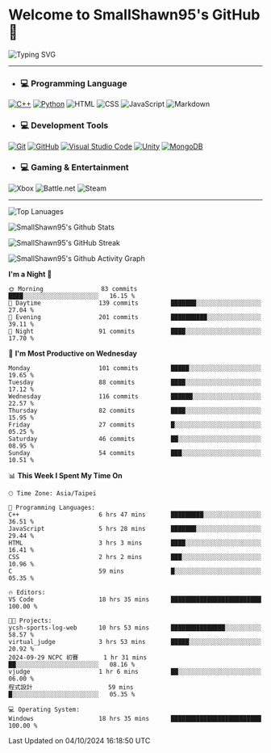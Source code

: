 # Welcome to SmallShawn95's GitHub 👋

![Typing SVG](https://readme-typing-svg.demolab.com/?lines=print("Hello,+world");cout+>>+"Hello,+world!";console.log("Hello,+world!")&center=true&vCenter=true&size=22&random=true)

***
<!-- https://shields.io/, https://simpleicons.org/ -->
* ### 💻 Programming Language
[![C++](https://img.shields.io/badge/-C++-00599C?style=flat-square&logo=cplusplus)](https://cplusplus.com/)
[![Python](https://img.shields.io/badge/-Python-3776AB?style=flat-square&logo=python&logoColor=white)](https://www.python.org/)
![HTML](https://img.shields.io/badge/-HTML-E34F26?style=flat-square&logo=html5&logoColor=white)
![CSS](https://img.shields.io/badge/-CSS-1572B6?style=flat-square&logo=css3)
![JavaScript](https://img.shields.io/badge/-JavaScript-F7DF1E?style=flat-square&logo=javascript&logoColor=white)
![Markdown](https://img.shields.io/badge/-Markdown-000000?style=flat-square&logo=markdown)
* ### 💻 Development Tools
[![Git](https://img.shields.io/badge/-Git-f05032?style=flat-square&logo=git&logoColor=white)](https://git-scm.com/)
[![GitHub](https://img.shields.io/badge/-GitHub-181717?style=flat-square&logo=github)](https://github.com/)
[![Visual Studio Code](https://img.shields.io/badge/-Visual%20Studio%20Code-007ACC?style=flat-square&logo=visualstudiocode)](https://code.visualstudio.com/)
[![Unity](https://img.shields.io/badge/-Unity-000000?style=flat-square&logo=unity)](https://unity.com/)
[![MongoDB](https://img.shields.io/badge/-MongoDB-47A248?style=flat-square&logo=mongodb&logoColor=white)](https://www.mongodb.com/)
* ### 💻 Gaming & Entertainment
![Xbox](https://img.shields.io/badge/-Xbox-107C10?style=flat-square&logo=xbox)
![Battle.net](https://img.shields.io/badge/-Battle.net-4381C3?style=flat-square&logo=battledotnet&logoColor=white)
![Steam](https://img.shields.io/badge/-Steam-000000?style=flat-square&logo=steam)
***

<!-- ![GitHub User's Stars](https://img.shields.io/github/stars/smallshawn95?color=orange&label=Stars&labelColor=yellow) -->
<!-- ![GitHub Followers](https://img.shields.io/github/followers/smallshawn95?color=orange&label=Followers&labelColor=FFDBAC) -->

![Top Lanuages](https://github-readme-stats.vercel.app/api/top-langs/?username=smallshawn95&theme=holi&layout=donut&size_weight=0.5&count_weight=0.5&exclude_repo=smallshawn95.github.io)

![SmallShawn95's Github Stats](https://github-readme-stats.vercel.app/api?username=smallshawn95&theme=holi&show_icons=true&rank_icon=github)

![SmallShawn95's GitHub Streak](https://streak-stats.demolab.com/?user=smallshawn95&theme=holi-theme&date_format=M%20j%5B%2C%20Y%5D)

![SmallShawn95's Github Activity Graph](https://github-readme-activity-graph.vercel.app/graph?username=smallshawn95&theme=tokyo-night)

<!-- ![SmallShawn95's WakaTime Stats](https://github-readme-stats.vercel.app/api/wakatime?username=smallshawn95) -->
<!-- ![Repositorie Card](https://github-readme-stats.vercel.app/api/pin/?username=smallshawn95&repo=Python-Discord-Bot-Course&theme=holi) -->
<!-- ![Repositorie Card](https://github-readme-stats.vercel.app/api/pin/?username=smallshawn95&repo=ZeroJudge-Code&theme=holi) -->

<!--START_SECTION:waka-->
**I'm a Night 🦉** 

```text
🌞 Morning                83 commits          ████░░░░░░░░░░░░░░░░░░░░░   16.15 % 
🌆 Daytime                139 commits         ███████░░░░░░░░░░░░░░░░░░   27.04 % 
🌃 Evening                201 commits         ██████████░░░░░░░░░░░░░░░   39.11 % 
🌙 Night                  91 commits          ████░░░░░░░░░░░░░░░░░░░░░   17.70 % 
```
📅 **I'm Most Productive on Wednesday** 

```text
Monday                   101 commits         █████░░░░░░░░░░░░░░░░░░░░   19.65 % 
Tuesday                  88 commits          ████░░░░░░░░░░░░░░░░░░░░░   17.12 % 
Wednesday                116 commits         ██████░░░░░░░░░░░░░░░░░░░   22.57 % 
Thursday                 82 commits          ████░░░░░░░░░░░░░░░░░░░░░   15.95 % 
Friday                   27 commits          █░░░░░░░░░░░░░░░░░░░░░░░░   05.25 % 
Saturday                 46 commits          ██░░░░░░░░░░░░░░░░░░░░░░░   08.95 % 
Sunday                   54 commits          ███░░░░░░░░░░░░░░░░░░░░░░   10.51 % 
```


📊 **This Week I Spent My Time On** 

```text
🕑︎ Time Zone: Asia/Taipei

💬 Programming Languages: 
C++                      6 hrs 47 mins       █████████░░░░░░░░░░░░░░░░   36.51 % 
JavaScript               5 hrs 28 mins       ███████░░░░░░░░░░░░░░░░░░   29.44 % 
HTML                     3 hrs 3 mins        ████░░░░░░░░░░░░░░░░░░░░░   16.41 % 
CSS                      2 hrs 2 mins        ███░░░░░░░░░░░░░░░░░░░░░░   10.96 % 
C                        59 mins             █░░░░░░░░░░░░░░░░░░░░░░░░   05.35 % 

🔥 Editors: 
VS Code                  18 hrs 35 mins      █████████████████████████   100.00 % 

🐱‍💻 Projects: 
ycsh-sports-log-web      10 hrs 53 mins      ███████████████░░░░░░░░░░   58.57 % 
virtual_judge            3 hrs 53 mins       █████░░░░░░░░░░░░░░░░░░░░   20.92 % 
2024-09-29 NCPC 初賽       1 hr 31 mins        ██░░░░░░░░░░░░░░░░░░░░░░░   08.16 % 
vjudge                   1 hr 6 mins         ██░░░░░░░░░░░░░░░░░░░░░░░   06.00 % 
程式設計                     59 mins             █░░░░░░░░░░░░░░░░░░░░░░░░   05.35 % 

💻 Operating System: 
Windows                  18 hrs 35 mins      █████████████████████████   100.00 % 
```


 Last Updated on 04/10/2024 16:18:50 UTC
<!--END_SECTION:waka-->

<!--
**smallshawn95/smallshawn95** is a ✨ _special_ ✨ repository because its `README.md` (this file) appears on your GitHub profile.

- 🔭 I’m currently working on ...
- 🌱 I’m currently learning ...
- 👯 I’m looking to collaborate on ...
- 🤔 I’m looking for help with ...
- 💬 Ask me about ...
- 📫 How to reach me: ...
- 😄 Pronouns: ...
- ⚡ Fun fact: ...
-->
